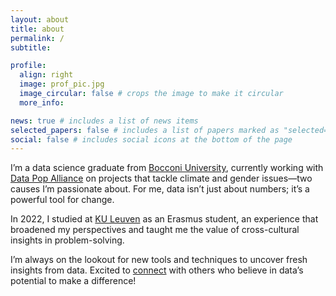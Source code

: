 ```yaml
---
layout: about
title: about
permalink: /
subtitle: 

profile:
  align: right
  image: prof_pic.jpg
  image_circular: false # crops the image to make it circular
  more_info: 

news: true # includes a list of news items
selected_papers: false # includes a list of papers marked as "selected={true}"
social: false # includes social icons at the bottom of the page
---
```


I’m a data science graduate from [Bocconi University](https://www.unibocconi.it/en), currently working with [Data Pop Alliance](https://datapopalliance.org) on projects that tackle climate and gender issues—two causes I’m passionate about. For me, data isn’t just about numbers; it’s a powerful tool for change.

In 2022, I studied at [KU Leuven](https://www.kuleuven.be/english/kuleuven) as an Erasmus student, an experience that broadened my perspectives and taught me the value of cross-cultural insights in problem-solving.

I’m always on the lookout for new tools and techniques to uncover fresh insights from data. Excited to [connect]() with others who believe in data’s potential to make a difference!
